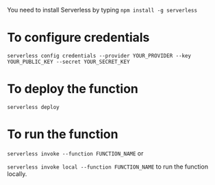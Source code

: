 You need to install Serverless by typing `npm install -g serverless`

# To configure credentials
`serverless config credentials --provider YOUR_PROVIDER --key YOUR_PUBLIC_KEY --secret YOUR_SECRET_KEY`

# To deploy the function
`serverless deploy`

# To run the function
`serverless invoke --function FUNCTION_NAME` or

`serverless invoke local --function FUNCTION_NAME` to run the function locally.